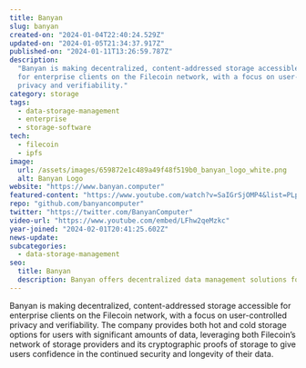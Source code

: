 ```yaml
---
title: Banyan
slug: banyan
created-on: "2024-01-04T22:40:24.529Z"
updated-on: "2024-01-05T21:34:37.917Z"
published-on: "2024-01-11T13:26:59.787Z"
description:
  "Banyan is making decentralized, content-addressed storage accessible
  for enterprise clients on the Filecoin network, with a focus on user-controlled
  privacy and verifiability."
category: storage
tags:
  - data-storage-management
  - enterprise
  - storage-software
tech:
  - filecoin
  - ipfs
image:
  url: /assets/images/659872e1c489a49f48f519b0_banyan_logo_white.png
  alt: Banyan Logo
website: "https://www.banyan.computer"
featured-content: "https://www.youtube.com/watch?v=SaIGrSjOMP4&list=PLp3zrT1ewY0micCUXk2G1B1-ukbpuclJy&index=11"
repo: "github.com/banyancomputer"
twitter: "https://twitter.com/BanyanComputer"
video-url: "https://www.youtube.com/embed/LFhw2qeMzkc"
year-joined: "2024-02-01T20:41:25.602Z"
news-update:
subcategories:
  - data-storage-management
seo:
  title: Banyan
  description: Banyan offers decentralized data management solutions for enterprises.
---
```


Banyan is making decentralized, content-addressed storage accessible for enterprise clients on the Filecoin network, with a focus on user-controlled privacy and verifiability. The company provides both hot and cold storage options for users with significant amounts of data, leveraging both Filecoin’s network of storage providers and its cryptographic proofs of storage to give users confidence in the continued security and longevity of their data.
